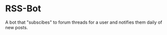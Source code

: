 RSS-Bot
=======

A bot that "subscibes" to forum threads for a user and notifies them daily of new posts.
